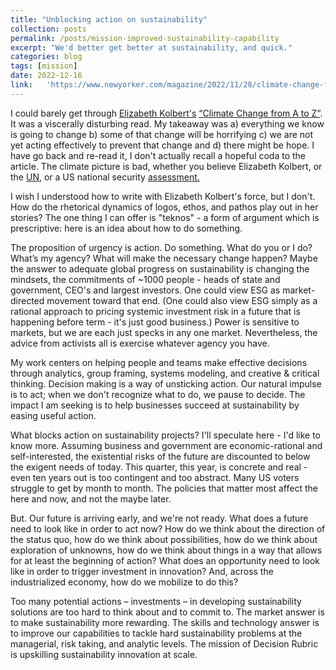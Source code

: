 ```yaml
---
title: "Unblocking action on sustainability"
collection: posts
permalink: /posts/mission-improved-sustainability-capability
excerpt: "We'd better get better at sustainability, and quick."
categories: blog
tags: [mission]
date: 2022-12-16
link:   'https://www.newyorker.com/magazine/2022/11/28/climate-change-from-a-to-z'
---
```


I could barely get through [Elizabeth Kolbert's](https://www.newyorker.com/contributors/elizabeth-kolbert) [“Climate Change from A to Z”]( https://www.newyorker.com/magazine/2022/11/28/climate-change-from-a-to-z). It was a viscerally disturbing read. 
My takeaway was a) everything we know is going to change b) some of that change will be horrifying c) we are not yet acting effectively to prevent that change and d) there might be hope. I have go back and re-read it, I don't actually recall a hopeful coda to the article. 
The climate picture is bad, whether you believe Elizabeth Kolbert, or the [UN](https://www.un.org/en/climatechange/reports), or a US national security [assessment.](https://www.dni.gov/files/ODNI/documents/assessments/NIE_Climate_Change_and_National_Security.pdf)  

I wish I understood how to write with Elizabeth Kolbert's force, but I don't. How do the rhetorical dynamics of logos, ethos, and pathos play out in her stories? The one thing I can offer is "teknos" - a form of argument which is prescriptive: here is an idea about how to do something.

The proposition of urgency is action. Do something. What do you or I do? What’s my agency? What will make the necessary change happen? Maybe the answer to adequate global progress on sustainability is changing the mindsets, the commitments of ~1000 people - heads of state and government, CEO's and largest investors. One could view ESG as market-directed movement toward that end. (One could also view ESG simply as a rational approach to pricing systemic investment risk in a future that is happening before term - it's just good business.)
Power is sensitive to markets, but we are each just specks in any one market. Nevertheless, the advice from activists all is exercise whatever agency you have. 

My work centers on helping people and teams make effective decisions through analytics, group framing, systems modeling, and creative & critical thinking. Decision making is a way of unsticking action. Our natural impulse is to act; when we don't recognize what to do, we pause to decide. The impact I am seeking is to help businesses succeed at sustainability by easing useful action.

What blocks action on sustainability projects? I'll speculate here - I'd like to know more. Assuming business and government are economic-rational and self-interested, the existential risks of the future are discounted to below the exigent needs of today. This quarter, this year, is concrete and real - even ten years out is too contingent and too abstract. Many US voters struggle to get by month to month. The policies that matter most affect the here and now, and not the maybe later.

But. Our future is arriving early, and we're not ready. What does a future need to look like in order to act now? How do we think about the direction of the status quo, how do we think about possibilities, how do we think about exploration of unknowns, how do we think about things in a way that allows for at least the beginning of action? What does an opportunity need to look like in order to trigger investment in innovation? And, across the industrialized economy, how do we mobilize to do this?

Too many potential actions – investments – in developing sustainability solutions are too hard to think about and to commit to. The market answer is to make sustainability more rewarding. The skills and technology answer is to improve our capabilities to tackle hard sustainability problems at the managerial, risk taking, and analytic levels. The mission of Decision Rubric is upskilling sustainability innovation at scale.
